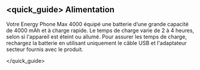 ## <quick_guide> Alimentation

Votre Energy Phone Max 4000 équipé une batterie d’une grande capacité de 4000 mAh et à charge rapide. Le temps de charge varie de 2 à 4 heures, selon si l'appareil est éteint ou allumé. Pour assurer les temps de charge, rechargez la batterie en utilisant uniquement le câble USB et l'adaptateur secteur fournis avec le produit.

</quick_guide>
